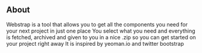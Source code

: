 ## About

Webstrap is a tool that allows you to get all the components you need for your next project in just one place
You select what you need and everything is fetched, archived and given to you in a nice .zip so you can get started on your project right away
It is inspired by yeoman.io and twitter bootstrap